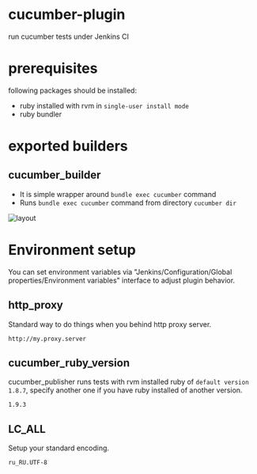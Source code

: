 # cucumber-plugin

run cucumber tests under Jenkins CI

# prerequisites

following packages should be installed:

- ruby installed with rvm in `single-user install mode`
- ruby bundler

# exported builders

## cucumber_builder

- It is simple wrapper around `bundle exec cucumber` command
- Runs `bundle exec cucumber` command from directory `cucumber dir`

![layout](https://raw.github.com/melezhik/cucumber-plugin/master/images/layout.png "cucumber_publisher interface")

Environment setup
===

You can set environment variables via "Jenkins/Configuration/Global properties/Environment variables" interface to adjust plugin behavior.

## http_proxy
Standard way to do things when you behind http proxy server.

    http://my.proxy.server

## cucumber\_ruby\_version
cucumber_publisher runs tests with rvm installed ruby of `default version 1.8.7`, specify another one if you have ruby installed of another version.

    1.9.3

## LC_ALL
Setup your standard encoding.

    ru_RU.UTF-8

